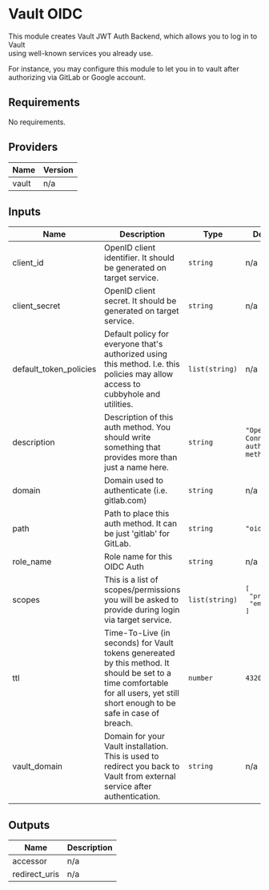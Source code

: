 # Vault OIDC  
This module creates Vault JWT Auth Backend, which allows you to log in to Vault  
using well-known services you already use.

For instance, you may configure this module to let you in to vault after  
authorizing via GitLab or Google account.

## Requirements

No requirements.

## Providers

| Name | Version |
|------|---------|
| vault | n/a |

## Inputs

| Name | Description | Type | Default | Required |
|------|-------------|------|---------|:--------:|
| client\_id | OpenID client identifier. It should be generated on target service. | `string` | n/a | yes |
| client\_secret | OpenID client secret. It should be generated on target service. | `string` | n/a | yes |
| default\_token\_policies | Default policy for everyone that's authorized using this method. I.e. this policies may allow access to cubbyhole and utilities. | `list(string)` | n/a | yes |
| description | Description of this auth method. You should write something that provides more than just a name here. | `string` | `"OpenID Connect auth method."` | no |
| domain | Domain used to authenticate (i.e. gitlab.com) | `string` | n/a | yes |
| path | Path to place this auth method. It can be just 'gitlab' for GitLab. | `string` | `"oidc"` | no |
| role\_name | Role name for this OIDC Auth | `string` | n/a | yes |
| scopes | This is a list of scopes/permissions you will be asked to provide during login via target service. | `list(string)` | <pre>[<br>  "profile",<br>  "email"<br>]</pre> | no |
| ttl | Time-To-Live (in seconds) for Vault tokens genereated by this method. It should be set to a time comfortable for all users, yet still short enough to be safe in case of breach. | `number` | `43200` | no |
| vault\_domain | Domain for your Vault installation. This is used to redirect you back to Vault from external service after authentication. | `string` | n/a | yes |

## Outputs

| Name | Description |
|------|-------------|
| accessor | n/a |
| redirect\_uris | n/a |

